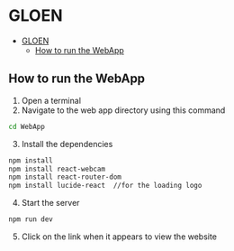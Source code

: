 # GLOEN
- [GLOEN](#gloen)
  - [How to run the WebApp](#how-to-run-the-webapp)

## How to run the WebApp

1. Open a terminal 
2. Navigate to the web app directory using this command 

```sh
cd WebApp
```

3. Install the dependencies 

```sh
npm install
npm install react-webcam
npm install react-router-dom
npm install lucide-react  //for the loading logo
```

4. Start the server 

```sh
npm run dev
```

5. Click on the link when it appears to view the website